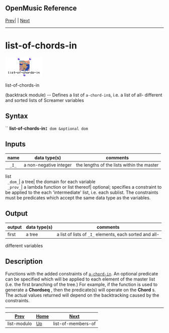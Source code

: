 OpenMusic Reference  
---  
[Prev](list-modulo)| | [Next](list-of-members-of)  
  
* * *

# list-of-chords-in

![](figures/functions/backtrack/list-of-chords-in.png)

  
  
list-of-chords-in  
  
(backtrack module) \-- Defines a list of `a-chord-in`s, i.e. a list of all-
different and sorted lists of Screamer variables  

## Syntax

`` **list-of-chords-in**` I dom &optional dom `

## Inputs

name| data type(s)| comments  
---|---|---  
` _I_`|  a non-negative integer| the lengths of the lists within the master
list  
` _dom_`|  a tree| the domain for each variable  
` _prov_`|  a lambda function or list thereof| optional; specifies a
constraint to be applied to the each 'intermediate' list, i.e. each sublist.
The constraints must be predicates which accept the same data type as the
variables.  
  
## Output

output| data type(s)| comments  
---|---|---  
first| a tree|  a list of lists of `_I_` elements, each sorted and all-
different variables  
  
## Description

Functions with the added constraints of [`a-chord-in`](a-chord-in). An
optional predicate can be specified which will be applied to each element of
the master list (i.e. the first branching of the tree.) For example, if the
function is used to generate a **Chordseq** , then the predicate(s) will
operate on the **Chord** s. The actual values returned will depend on the
backtracking caused by the constraints.

* * *

[Prev](list-modulo)| [Home](index)| [Next](list-of-members-of)  
---|---|---  
list-modulo| [Up](funcref.main)| list-of-members-of

